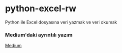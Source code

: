 # python-excel-rw

Python ile Excel dosyasına veri yazmak ve veri okumak

### Medium'daki ayrıntılı yazım
[Medium](https://medium.com/@mwu37/python-ile-excel-dosyas%C4%B1na-veri-kaydetmek-veri-almak-292520d77dbb)
